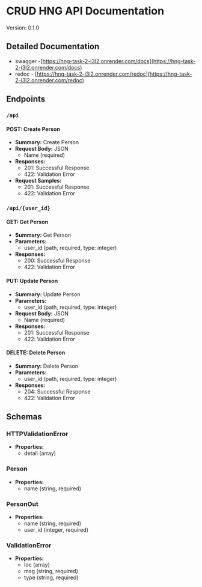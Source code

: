 # CRUD HNG API Documentation

Version: 0.1.0

## Detailed Documentation
* swagger -[https://hng-task-2-i3l2.onrender.com/docs](https://hng-task-2-i3l2.onrender.com/docs)
* redoc - [https://hng-task-2-i3l2.onrender.com/redoc](https://hng-task-2-i3l2.onrender.com/redoc)

## Endpoints

### `/api`

#### POST: Create Person

- **Summary:** Create Person
- **Request Body:** JSON
  - Name (required)
- **Responses:**
  - 201: Successful Response
  - 422: Validation Error
- **Request Samples:**
  - 201: Successful Response
  - 422: Validation Error

### `/api/{user_id}`

#### GET: Get Person

- **Summary:** Get Person
- **Parameters:**
  - user_id (path, required, type: integer)
- **Responses:**
  - 200: Successful Response
  - 422: Validation Error

#### PUT: Update Person

- **Summary:** Update Person
- **Parameters:**
  - user_id (path, required, type: integer)
- **Request Body:** JSON
  - Name (required)
- **Responses:**
  - 201: Successful Response
  - 422: Validation Error

#### DELETE: Delete Person

- **Summary:** Delete Person
- **Parameters:**
  - user_id (path, required, type: integer)
- **Responses:**
  - 204: Successful Response
  - 422: Validation Error

## Schemas

### HTTPValidationError

- **Properties:**
  - detail (array)

### Person

- **Properties:**
  - name (string, required)

### PersonOut

- **Properties:**
  - name (string, required)
  - user_id (integer, required)

### ValidationError

- **Properties:**
  - loc (array)
  - msg (string, required)
  - type (string, required)

